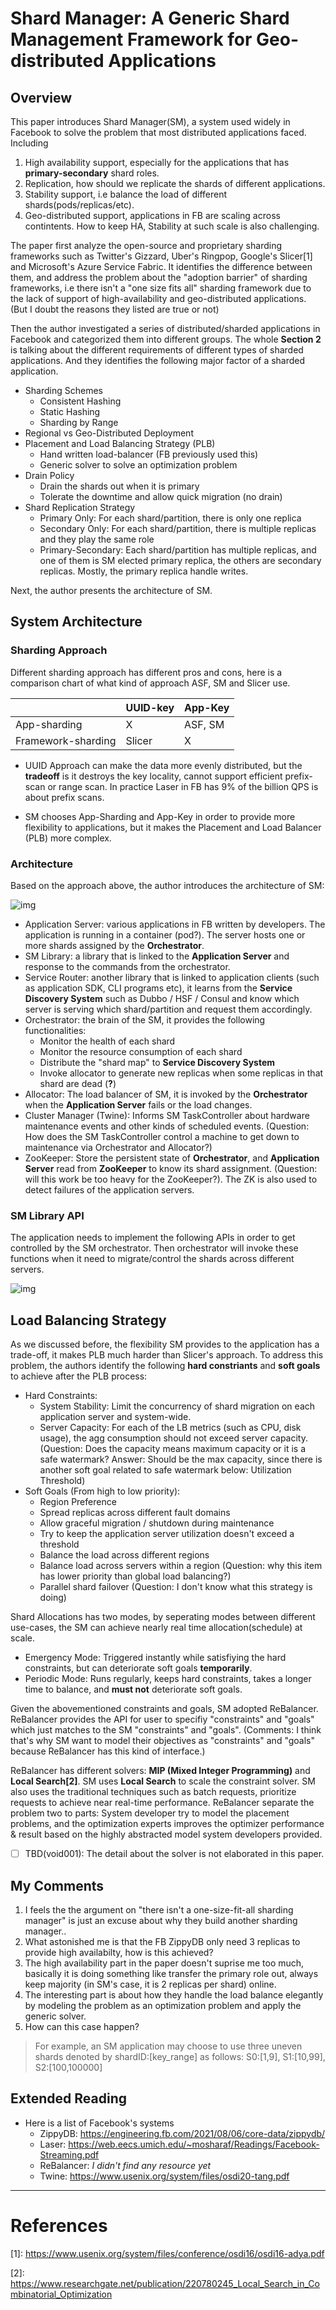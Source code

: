 # Shard Manager: A Generic Shard Management Framework for Geo-distributed Applications

## Overview

This paper introduces Shard Manager(SM), a system used widely in Facebook to solve the problem that most distributed applications faced. Including 

1. High availability support, especially for the applications that has **primary-secondary** shard roles.
2. Replication, how should we replicate the shards of different applications.
3. Stability support, i.e balance the load of different shards(pods/replicas/etc).
4. Geo-distributed support, applications in FB are scaling across contintents. How to keep HA, Stability at such scale is also challenging.

The paper first analyze the open-source and proprietary sharding frameworks such as Twitter's Gizzard, Uber's Ringpop, Google's Slicer[1] and Microsoft's Azure Service Fabric. It identifies the difference between them, and address the problem about the "adoption barrier" of sharding frameworks, i.e there isn't a "one size fits all" sharding framework due to the lack of support of high-availability and geo-distributed applications. (But I doubt the reasons they listed are true or not)

Then the author investigated a series of distributed/sharded applications in Facebook and categorized them into different groups. The whole **Section 2** is talking about the different requirements of different types of sharded applications. And they identifies the following major factor of a sharded application.

* Sharding Schemes
  - Consistent Hashing
  - Static Hashing
  - Sharding by Range
* Regional vs Geo-Distributed Deployment
* Placement and Load Balancing Strategy (PLB)
  - Hand written load-balancer (FB previously used this)
  - Generic solver to solve an optimization problem
* Drain Policy
  - Drain the shards out when it is primary
  - Tolerate the downtime and allow quick migration (no drain) 
* Shard Replication Strategy
  - Primary Only: For each shard/partition, there is only one replica
  - Secondary Only: For each shard/partition, there is multiple replicas and they play the same role
  - Primary-Secondary: Each shard/partition has multiple replicas, and one of them is SM elected primary replica, the others are secondary replicas. Mostly, the primary replica handle writes.

Next, the author presents the architecture of SM.

## System Architecture

### Sharding Approach
Different sharding approach has different pros and cons, here is a comparison chart of what kind of approach ASF, SM and Slicer use.

|        |UUID-key|App-Key|
|--------|-------|--------|
|App-sharding|X|ASF, SM|
|Framework-sharding|Slicer|X|

* UUID Approach can make the data more evenly distributed, but the **tradeoff** is it destroys the key locality, cannot support efficient prefix-scan or range scan. In practice Laser in FB has 9% of the billion QPS is about prefix scans.

* SM chooses App-Sharding and App-Key in order to provide more flexibility to applications, but it makes the Placement and Load Balancer (PLB) more complex.

### Architecture
Based on the approach above, the author introduces the architecture of SM:

![img](architecture.png)

* Application Server: various applications in FB written by developers. The application is running in a container (pod?). The server hosts one or more shards assigned by the **Orchestrator**.
* SM Library: a library that is linked to the **Application Server** and response to the commands from the orchestrator.
* Service Router: another library that is linked to application clients (such as application SDK, CLI programs etc), it learns from the **Service Discovery System** such as Dubbo / HSF / Consul and know which server is serving which shard/partition and request them accordingly.
* Orchestrator: the brain of the SM, it provides the following functionalities:
    - Monitor the health of each shard
    - Monitor the resource consumption of each shard
    - Distribute the "shard map" to **Service Discovery System**
    - Invoke allocator to generate new replicas when some replicas in that shard are dead (**?**)
* Allocator: The load balancer of SM, it is invoked by the **Orchestrator** when the **Application Server** fails or the load changes.
* Cluster Manager (Twine): Informs SM TaskController about hardware maintenance events and other kinds of scheduled events. (Question: How does the SM TaskController control a machine to get down to maintenance via Orchestrator and Allocator?)
* ZooKeeper: Store the persistent state of **Orchestrator**, and **Application Server** read from **ZooKeeper** to know its shard assignment. (Question: will this work be too heavy for the ZooKeeper?). The ZK is also used to detect failures of the application servers.

### SM Library API 

The application needs to implement the following APIs in order to get controlled by the SM orchestrator. Then orchestrator will invoke these functions when it need to migrate/control the shards across different servers.

![img](api.png)

## Load Balancing Strategy

As we discussed before, the flexibility SM provides to the application has a trade-off, it makes PLB much harder than Slicer's approach. To address this problem, the authors identify the following **hard constriants** and **soft goals** to achieve after the PLB process:

* Hard Constraints:
  - System Stability: Limit the concurrency of shard migration on each application server and system-wide.
  - Server Capacity: For each of the LB metrics (such as CPU, disk usage), the agg consumption should not exceed server capacity. (Question: Does the capacity means maximum capacity or it is a safe watermark? Answer: Should be the max capacity, since there is another soft goal related to safe watermark below: Utilization Threshold)
* Soft Goals (From high to low priority):
  - Region Preference
  - Spread replicas across different fault domains
  - Allow graceful migration / shutdown during maintenance
  - Try to keep the application server utilization doesn't exceed a threshold
  - Balance the load across different regions
  - Balance load across servers within a region (Question: why this item has lower priority than global load balancing?)
  - Parallel shard failover (Question: I don't know what this strategy is doing)


Shard Allocations has two modes, by seperating modes between different use-cases, the SM can achieve nearly real time allocation(schedule) at scale.

* Emergency Mode: Triggered instantly while satisfiying the hard constraints, but can deteriorate soft goals **temporarily**.
* Periodic Mode: Runs regularly, keeps hard constraints, takes a longer time to balance, and **must not** deteriorate soft goals.

Given the abovementioned constraints and goals, SM adopted ReBalancer. ReBalancer provides the API for user to specifiy "constraints" and "goals" which just matches to the SM "constraints" and "goals". (Comments: I think that's why SM want to model their objectives as "constraints" and "goals" because ReBalancer has this kind of interface.)

ReBalancer has different solvers: **MIP (Mixed Integer Programming)** and  **Local Search[2]**. SM uses **Local Search** to scale the constraint solver.
SM also uses the traditional techniques such as batch requests, prioritize requests to achieve near real-time performance. ReBalancer separate the problem two to parts: System developer try to model the placement problems, and the optimization experts improves the optimizer performance & result based on the highly abstracted model system developers provided.

* [ ] TBD(void001): The detail about the solver is not elaborated in this paper.


## My Comments

1. I feels the the argument on "there isn't a one-size-fit-all sharding manager" is just an excuse about why they build another sharding manager..
2. What astonished me is that the FB ZippyDB only need 3 replicas to provide high availabilty, how is this achieved?
3. The high availability part in the paper doesn't suprise me too much, basically it is doing something like transfer the primary role out, always keep majority (in SM's case, it is 2 replicas per shard) online.
4. The interesting part is about how they handle the load balance elegantly by modeling the problem as an optimization problem and apply the generic solver.
5. How can this case happen? 
> For example, an SM application may choose to use three uneven
shards denoted by shardID:[key_range] as follows: S0:[1,9],
S1:[10,99], S2:[100,100000]


## Extended Reading
* Here is a list of Facebook's systems
  - ZippyDB: https://engineering.fb.com/2021/08/06/core-data/zippydb/
  - Laser: https://web.eecs.umich.edu/~mosharaf/Readings/Facebook-Streaming.pdf
  - ReBalancer: _I didn't find any resource yet_
  - Twine: https://www.usenix.org/system/files/osdi20-tang.pdf

---
# References
\[1\]: https://www.usenix.org/system/files/conference/osdi16/osdi16-adya.pdf

\[2\]: https://www.researchgate.net/publication/220780245_Local_Search_in_Combinatorial_Optimization
